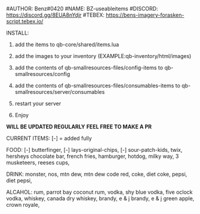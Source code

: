 #AUTHOR: Benz#0420
#NAME: BZ-useableitems
#DISCORD: https://discord.gg/8EUA8nYdjr
#TEBEX: https://bens-imagery-forasken-script.tebex.io/

INSTALL:
1. add the items to qb-core/shared/items.lua

2. add the images to your inventory (EXAMPLE:qb-inventory/html/images)

3. add the contents of qb-smallresources-files/config-items to qb-smallresources/config

4. add the contents of qb-smallresources-files/consumables-items to qb-smallresources/server/consumables

5. restart your server 

6. Enjoy

**WILL BE UPDATED REGULARLY** 
**FEEL FREE TO MAKE A PR** 

CURRENT ITEMS:  [-] = added fully

FOOD:
[-] butterfinger, 
[-] lays-original-chips,
[-] sour-patch-kids,
twix,
hersheys chocolate bar,
french fries,
hamburger,
hotdog,
milky way,
3 musketeers,
reeses cups,

DRINK:
monster,
nos,
mtn dew,
mtn dew code red,
coke,
diet coke,
pepsi,
diet pepsi,

ALCAHOL:
rum,
parrot bay coconut rum,
vodka,
shy blue vodka,
five oclock vodka,
whiskey,
canada dry whiskey,
brandy,
e & j brandy,
e & j green apple,
crown royale,
